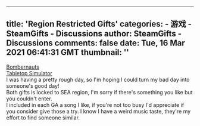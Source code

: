 
---
title: 'Region Restricted Gifts'
categories: 
    - 游戏
    - SteamGifts - Discussions
author: SteamGifts - Discussions
comments: false
date: Tue, 16 Mar 2021 06:41:31 GMT
thumbnail: ''
---

<div>   
<p><a href="https://www.steamgifts.com/giveaway/KQo3B/bombernauts">Bombernauts</a><br>
<a href="https://www.steamgifts.com/giveaway/rvKto/tabletop-simulator">Tabletop Simulator</a><br>
I was having a pretty rough day, so I'm hoping I could turn my bad day into someone's good day!<br>
Both gifts is locked to SEA region, I'm sorry if there's something you like but you couldn't enter.<br>
I included in each GA a song I like, if you're not too busy I'd appreciate if you consider give those a try. I know I have a weird music taste, they're my effort to find someone similar.</p>  
</div>
            